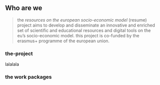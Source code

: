 ## Who are we

> the *resources on the european socio-economic model* (resume) project aims to develop and disseminate an innovative and enriched set of scientific and educational resources and digital tools on the eu’s socio-economic model. this project is co-funded by the erasmus+ programme of the european union.

### the-project

lalalala
### the work packages